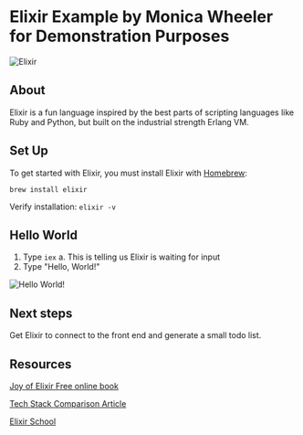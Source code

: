 # Elixir Example by Monica Wheeler for Demonstration Purposes

![Elixir](https://elixir-lang.org/images/logo/logo.png "Elixir")


## About
Elixir is a fun language inspired by the best parts of scripting languages like Ruby and Python, but built on the industrial strength Erlang VM.

## Set Up
To get started with Elixir, you must install Elixir with [Homebrew](https://brew.sh/): 

`brew install elixir`

Verify installation: 
`elixir -v`

## Hello World
1. Type `iex`
    a. This is telling us Elixir is waiting for input
2. Type "Hello, World!" 

![Hello World!](https://i.imgur.com/A5Sm4M6.png "Hello World")

## Next steps
Get Elixir to connect to the front end and generate a small todo list. 

## Resources
[Joy of Elixir Free online book](https://joyofelixir.com)

[Tech Stack Comparison Article](https://smashingboxes.com/blog/choosing-your-future-tech-stack-clojure-vs-elixir-vs-go/)

[Elixir School](https://elixirschool.com/en/)